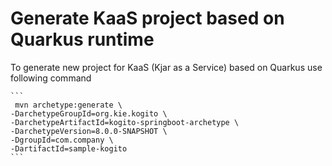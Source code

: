 # Generate KaaS project based on Quarkus runtime

To generate new project for KaaS (Kjar as a Service) based on Quarkus use following command

    ```
     mvn archetype:generate \
    -DarchetypeGroupId=org.kie.kogito \
    -DarchetypeArtifactId=kogito-springboot-archetype \
    -DarchetypeVersion=8.0.0-SNAPSHOT \
    -DgroupId=com.company \
    -DartifactId=sample-kogito
    ```
